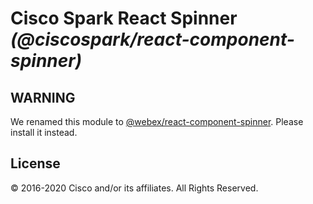 # Cisco Spark React Spinner _(@ciscospark/react-component-spinner)_

## WARNING

We renamed this module to [@webex/react-component-spinner](https://www.npmjs.com/package/@webex/react-component-spinner). Please install it instead.

## License

© 2016-2020 Cisco and/or its affiliates. All Rights Reserved.
